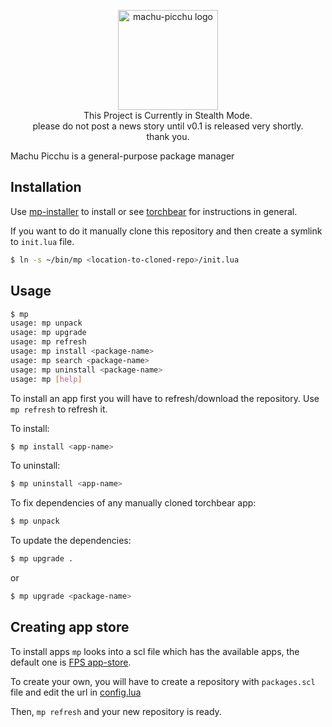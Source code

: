<p align="center"><img width="160" src="https://i.imgur.com/sbDmxz1.png" alt="machu-picchu logo"><br>This Project is Currently in Stealth Mode.<br>please do not post a news story until v0.1 is released very shortly.<br>thank you.</p>

Machu Picchu is a general-purpose package manager

## Installation
Use [mp-installer](https://github.com/foundpatterns/mp-installer) to install or see [torchbear](https://github.com/foundpatterns/torchbear) for instructions in general.

If you want to do it manually clone this repository and then create 
a symlink to `init.lua` file.

```bash
$ ln -s ~/bin/mp <location-to-cloned-repo>/init.lua
```

## Usage
```bash
$ mp
usage: mp unpack
usage: mp upgrade
usage: mp refresh
usage: mp install <package-name>
usage: mp search <package-name>
usage: mp uninstall <package-name>
usage: mp [help]
```

To install an app first you will have to refresh/download the 
repository. Use `mp refresh` to refresh it.

To install:
```bash
$ mp install <app-name>
```
To uninstall:
```bash
$ mp uninstall <app-name>
```

To fix dependencies of any manually cloned torchbear app:
```bash
$ mp unpack
```

To update the dependencies:
```bash
$ mp upgrade .
```
or
```bash
$ mp upgrade <package-name>
```

## Creating app store
To install apps `mp` looks into a scl file which has the
available apps, the default one is [FPS app-store](https://github.com/foundpatterns/app-store).

To create your own, you will have to create a repository with 
`packages.scl` file and edit the url in 
[config.lua](https://github.com/foundpatterns/machu-picchu/blob/master/configs/config.lua#L14)

Then, `mp refresh` and your new repository is ready.
